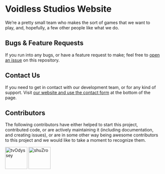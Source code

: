 # Voidless Studios Website

We’re a pretty small team who makes the sort of games that we want to play, and, hopefully, a few other people like what we do.

## Bugs & Feature Requests

If you run into any bugs, or have a feature request to make; feel free to [open an issue](https://github.com/Voidless-Studios/voidless-studios.com/issues) on this repository. 

## Contact Us

If you need to get in contact with our development team, or for any kind of support. Visit [our website and use the contact form](https://voidless-studios.com/) at the bottom of the page. 

## Contributors

The following contributors have either helped to start this project, contributed code, or are actively maintaining it (including documentation, and creating issues), or are in some other way being awesome contributors to this project and we would like to take a moment to recognize them.

[<img src="https://github.com/tvOdyssey.png?size=72" alt="tvOdyssey" width="72">](https://github.com/tvOdyssey)
[<img src="https://github.com/shuZro.png?size=72" alt="shuZro" width="72">](https://github.com/shuZro)

